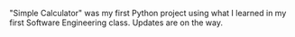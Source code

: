 "Simple Calculator" was my first Python project using what I learned in my first Software Engineering class.
Updates are on the way.
